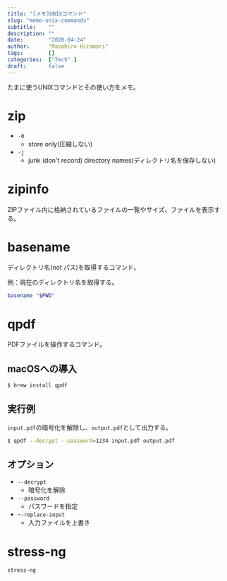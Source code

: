 ```yaml
---
title: "[メモ]UNIXコマンド"
slug: "memo-unix-commands"
subtitle:    ""
description: ""
date:        "2020-04-24"
author:      "Masahiro Hiramori"
tags:        []
categories:  ["Tech" ]
draft:       false
---
```


たまに使うUNIXコマンドとその使い方をメモ。

# zip

- `-0`
    - store only(圧縮しない)
- `-j`
    - junk (don't record) directory names(ディレクトリ名を保存しない)

# zipinfo

ZIPファイル内に格納されているファイルの一覧やサイズ、ファイルを表示する。

# basename

ディレクトリ名(not パス)を取得するコマンド。

例：現在のディレクトリ名を取得する。

```bash
basename "$PWD"
```

# qpdf

PDFファイルを操作するコマンド。

## macOSへの導入

```bash
$ brew install qpdf
```

## 実行例

`input.pdf`の暗号化を解除し、`output.pdf`として出力する。

```bash
$ qpdf --decrypt --password=1234 input.pdf output.pdf
```

## オプション

- `--decrypt`
    - 暗号化を解除
- `--password`
    - パスワードを指定
- -`-replace-input`
    - 入力ファイルを上書き

# stress-ng

```bash
stress-ng
```